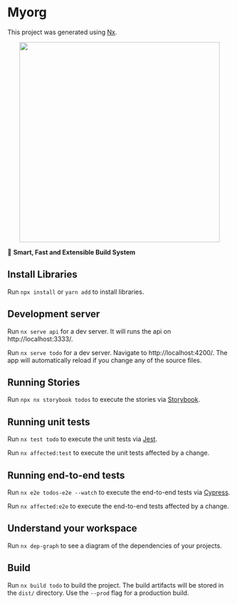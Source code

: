 

# Myorg

This project was generated using [Nx](https://nx.dev).

<p style="text-align: center;"><img src="https://raw.githubusercontent.com/nrwl/nx/master/images/nx-logo.png" width="450"></p>

🔎 **Smart, Fast and Extensible Build System**


## Install Libraries

Run `npx install` or `yarn add` to install libraries.

## Development server

Run `nx serve api` for a dev server. It will runs the api on http://localhost:3333/.

Run `nx serve todo` for a dev server. Navigate to http://localhost:4200/. The app will automatically reload if you change any of the source files.

## Running Stories

Run `npx nx storybook todos` to execute the stories via [Storybook](https://storybook.js.org/).

## Running unit tests

Run `nx test todo` to execute the unit tests via [Jest](https://jestjs.io).

Run `nx affected:test` to execute the unit tests affected by a change.

## Running end-to-end tests

Run `nx e2e todos-e2e --watch` to execute the end-to-end tests via [Cypress](https://www.cypress.io).

Run `nx affected:e2e` to execute the end-to-end tests affected by a change.

## Understand your workspace

Run `nx dep-graph` to see a diagram of the dependencies of your projects.

## Build

Run `nx build todo` to build the project. The build artifacts will be stored in the `dist/` directory. Use the `--prod` flag for a production build.



